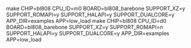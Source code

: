 
make CHIP=bl808 CPU_ID=m0 BOARD=bl808_barebone SUPPORT_XZ=y SUPPORT_ROMAPI=y SUPPORT_HALAPI=y SUPPORT_DUALCORE=y APP_DIR=examples APP=low_load
make CHIP=bl808 CPU_ID=d0 BOARD=bl808_barebone SUPPORT_XZ=y SUPPORT_ROMAPI=n SUPPORT_HALAPI=y SUPPORT_DUALCORE=y APP_DIR=examples APP=low_load
